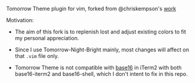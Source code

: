 
Tomorrow Theme plugin for vim, forked from @chriskempson's [work](https://github.com/chriskempson/vim-tomorrow-theme)

Motivation:

- The aim of this fork is to replenish lost and adjust existing colors to fit my personal appreciation.

- Since I use Tomorrow-Night-Bright mainly, most changes will affect on that `.vim` file only.

- Tomorrow Theme is not compatible with [base16](https://github.com/chriskempson/base1://github.com/chriskempson/base16)
  in iTerm2 with both base16-iterm2 and base16-shell, which I don't intent to fix in this repo.
